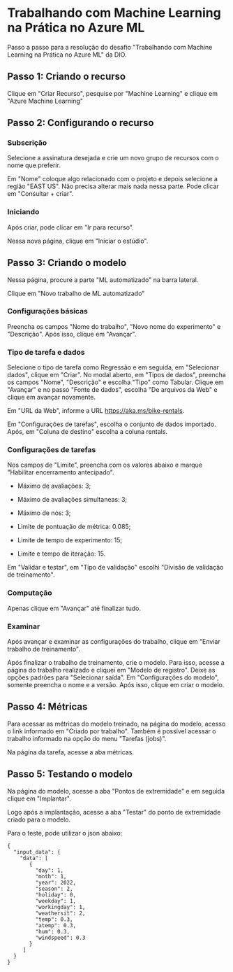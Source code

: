 
# Trabalhando com Machine Learning na Prática no Azure ML

Passo a passo para a resolução do desafio "Trabalhando com Machine Learning na Prática no Azure ML" da DIO.


## Passo 1: Criando o recurso
Clique em "Criar Recurso", pesquise por "Machine Learning" e clique em "Azure Machine Learning"
## Passo 2: Configurando o recurso
### Subscrição

Selecione a assinatura desejada e crie um novo grupo de recursos com o nome que preferir.

Em "Nome" coloque algo relacionado com o projeto e depois selecione a região "EAST US". Não precisa alterar mais nada nessa parte. Pode clicar em "Consultar + criar".

### Iniciando
Após criar, pode clicar em "Ir para recurso".

Nessa nova página, clique em "Iniciar o estúdio".
## Passo 3: Criando o modelo
Nessa página, procure a parte "ML automatizado" na barra lateral.

Clique em "Novo trabalho de ML automatizado"

### Configurações básicas
Preencha os campos "Nome do trabalho", "Novo nome do experimento" e "Descrição". Após isso, clique em "Avançar".

### Tipo de tarefa e dados
Selecione o tipo de tarefa como Regressão e em seguida, em "Selecionar dados", clique em "Criar". No modal aberto, em "Tipos de dados", preencha os campos "Nome", "Descrição" e escolha "Tipo" como Tabular. Clique em "Avançar" e no passo "Fonte de dados", escolha "De arquivos da Web" e clique em avançar novamente.

Em "URL da Web", informe a URL https://aka.ms/bike-rentals.

Em "Configurações de tarefas", escolha o conjunto de dados importado. Após, em "Coluna de destino" escolha a coluna rentals.

### Configurações de tarefas
Nos campos de "Limite", preencha com os valores abaixo e marque "Habilitar encerramento antecipado".

* Máximo de avaliações: 3;

* Máximo de avaliações  simultaneas: 3;

* Máximo de nós: 3;

* Limite de pontuação de métrica: 0.085;

* Limite de tempo de experimento: 15;

* Limite e tempo de iteração: 15.

Em "Validar e testar", em "Tipo de validação" escolhi "Divisão de validação de treinamento".

### Computação 
Apenas clique em "Avançar" até finalizar tudo.

### Examinar 
Após avançar e examinar as configurações do trabalho, clique em "Enviar trabalho de treinamento".

Após finalizar o trabalho de treinamento, crie o modelo. Para isso, acesse a página do trabalho realizado e cliquei em "Modelo de registro". Deixe as opções padrões para "Selecionar saída". Em "Configurações do modelo", somente preencha o nome e a versão. Após isso, clique em criar o modelo.



## Passo 4: Métricas
Para acessar as métricas do modelo treinado, na página do modelo, acesso o link informado em "Criado por trabalho". Também é possível acessar o trabalho informado na opção do menu "Tarefas (jobs)".

Na página da tarefa, acesse a aba métricas.


## Passo 5: Testando o modelo
Na página do modelo, acesse a aba "Pontos de extremidade" e em seguida clique em "Implantar".

Logo após a implantação, acesse a aba "Testar" do ponto de extremidade criado para o modelo.

Para o teste, pode utilizar o json abaixo:

```
{
  "input_data": {
    "data": [
       {
         "day": 1,
         "mnth": 1,   
         "year": 2022,
         "season": 2,
         "holiday": 0,
         "weekday": 1,
         "workingday": 1,
         "weathersit": 2, 
         "temp": 0.3, 
         "atemp": 0.3,
         "hum": 0.3,
         "windspeed": 0.3 
       }
     ]
  }
}
```

